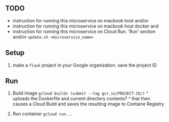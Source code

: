 ## TODO
- instruction for running this microservice on macbook host
and/or
- instruction for running this microservice on macbook host docker
and
- instruction for running this microservice on Cloud Run. 'Run' section and/or `update.sh <microservice_name>`

## Setup
1. make a `flask` project in your Google organization. save the project ID

## Run
1. Build image
`gcloud builds (submit --tag gcr.io/PROJECT-ID/)`
^ uploads the Dockerfile and current directory contents?
^ that then causes a Cloud Build and saves the resulting image to Containe Registry

2. Run container
`gcloud run...`